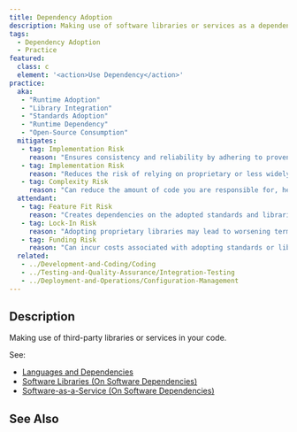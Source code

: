 ```yaml
---
title: Dependency Adoption
description: Making use of software libraries or services as a dependency.
tags: 
  - Dependency Adoption
  - Practice
featured: 
  class: c
  element: '<action>Use Dependency</action>'
practice:
  aka: 
   - "Runtime Adoption"
   - "Library Integration"
   - "Standards Adoption"
   - "Runtime Dependency"
   - "Open-Source Consumption"
  mitigates:
   - tag: Implementation Risk
     reason: "Ensures consistency and reliability by adhering to proven standards and libraries."
   - tag: Implementation Risk
     reason: "Reduces the risk of relying on proprietary or less widely adopted solutions."
   - tag: Complexity Risk
     reason: "Can reduce the amount of code you are responsible for, hence the amount of 'owned' complexity."
  attendant:
   - tag: Feature Fit Risk
     reason: "Creates dependencies on the adopted standards and libraries."
   - tag: Lock-In Risk
     reason: "Adopting proprietary libraries may lead to worsening terms-of-service in the future."
   - tag: Funding Risk
     reason: "Can incur costs associated with adopting standards or libraries."
  related:
   - ../Development-and-Coding/Coding
   - ../Testing-and-Quality-Assurance/Integration-Testing
   - ../Deployment-and-Operations/Configuration-Management
---
```


<PracticeIntro details={frontMatter} /> 

## Description

Making use of third-party libraries or services in your code.

See:

 - [Languages and Dependencies](/risks/Kolmogorov-Complexity#languages-and-dependencies)
 - [Software Libraries (On Software Dependencies)](/risks/On-Software-Dependencies#2-software-libraries)
 - [Software-as-a-Service (On Software Dependencies)](/risks/On-Software-Dependencies#3--software-as-a-service)


## See Also

<TagList tag="Library Adoption" />

